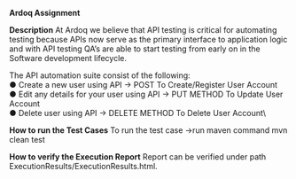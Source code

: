 **Ardoq Assignment**

**Description**
  At Ardoq we believe that API testing is critical for automating testing because APIs now
  serve as the primary interface to application logic and with API testing QA’s are able to start
  testing from early on in the Software development lifecycle.

The API automation suite  consist of the following:\
● Create a new user using API -> POST To Create/Register User Account\
● Edit any details for your user using API -> PUT METHOD To Update User Account\
● Delete user using API -> DELETE METHOD To Delete User Account\

**How to run the Test Cases**
To run the test case ->run maven command mvn clean test

**How to verify the Execution Report**
Report can be verified under path ExecutionResults/ExecutionResults.html.

